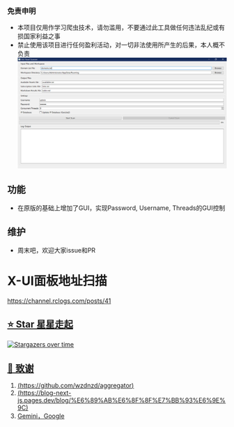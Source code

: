 ### 免责申明
+ 本项目仅用作学习爬虫技术，请勿滥用，不要通过此工具做任何违法乱纪或有损国家利益之事
+ 禁止使用该项目进行任何盈利活动，对一切非法使用所产生的后果，本人概不负责
![xui](./xui.png)
## 功能
+ 在原版的基础上增加了GUI，实现Password, Username, Threads的GUI控制
## 维护
+ 周末吧，欢迎大家issue和PR
# X-UI面板地址扫描
<u>https://channel.rclogs.com/posts/41<u>
## ⭐ Star 星星走起
[![Stargazers over time](https://starchart.cc/CXK-Computer/3xui-aggregator.svg?variant=adaptive)](https://starchart.cc/CXK-Computer/3xui-aggregator)


## 🙏 致谢
1. <u>(https://github.com/wzdnzd/aggregator)</u>
2. <u>(https://blog-next-js.pages.dev/blog/%E6%89%AB%E6%8F%8F%E7%BB%93%E6%9E%9C)</u>
3. Gemini，Google